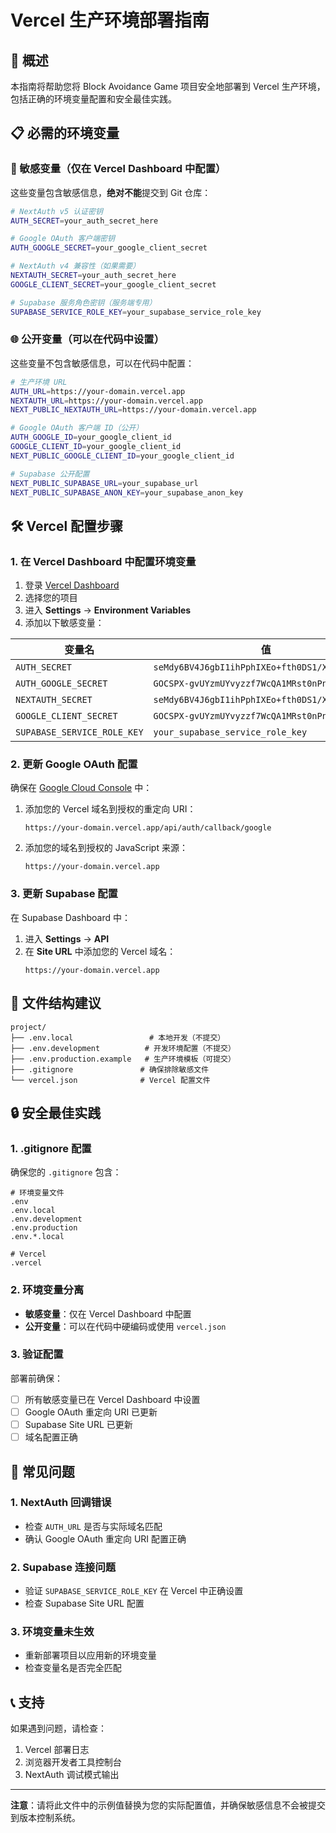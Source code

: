 # Vercel 生产环境部署指南

## 🚀 概述

本指南将帮助您将 Block Avoidance Game 项目安全地部署到 Vercel 生产环境，包括正确的环境变量配置和安全最佳实践。

## 📋 必需的环境变量

### 🔐 敏感变量（仅在 Vercel Dashboard 中配置）

这些变量包含敏感信息，**绝对不能**提交到 Git 仓库：

```bash
# NextAuth v5 认证密钥
AUTH_SECRET=your_auth_secret_here

# Google OAuth 客户端密钥
AUTH_GOOGLE_SECRET=your_google_client_secret

# NextAuth v4 兼容性（如果需要）
NEXTAUTH_SECRET=your_auth_secret_here
GOOGLE_CLIENT_SECRET=your_google_client_secret

# Supabase 服务角色密钥（服务端专用）
SUPABASE_SERVICE_ROLE_KEY=your_supabase_service_role_key
```

### 🌐 公开变量（可以在代码中设置）

这些变量不包含敏感信息，可以在代码中配置：

```bash
# 生产环境 URL
AUTH_URL=https://your-domain.vercel.app
NEXTAUTH_URL=https://your-domain.vercel.app
NEXT_PUBLIC_NEXTAUTH_URL=https://your-domain.vercel.app

# Google OAuth 客户端 ID（公开）
AUTH_GOOGLE_ID=your_google_client_id
GOOGLE_CLIENT_ID=your_google_client_id
NEXT_PUBLIC_GOOGLE_CLIENT_ID=your_google_client_id

# Supabase 公开配置
NEXT_PUBLIC_SUPABASE_URL=your_supabase_url
NEXT_PUBLIC_SUPABASE_ANON_KEY=your_supabase_anon_key
```

## 🛠️ Vercel 配置步骤

### 1. 在 Vercel Dashboard 中配置环境变量

1. 登录 [Vercel Dashboard](https://vercel.com/dashboard)
2. 选择您的项目
3. 进入 **Settings** → **Environment Variables**
4. 添加以下敏感变量：

| 变量名 | 值 | 环境 |
|--------|----|----- |
| `AUTH_SECRET` | `seMdy6BV4J6gbI1ihPphIXEo+fth0DS1/XefGXEVzu0=` | Production |
| `AUTH_GOOGLE_SECRET` | `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` | Production |
| `NEXTAUTH_SECRET` | `seMdy6BV4J6gbI1ihPphIXEo+fth0DS1/XefGXEVzu0=` | Production |
| `GOOGLE_CLIENT_SECRET` | `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` | Production |
| `SUPABASE_SERVICE_ROLE_KEY` | `your_supabase_service_role_key` | Production |

### 2. 更新 Google OAuth 配置

确保在 [Google Cloud Console](https://console.cloud.google.com/) 中：

1. 添加您的 Vercel 域名到授权的重定向 URI：
   ```
   https://your-domain.vercel.app/api/auth/callback/google
   ```

2. 添加您的域名到授权的 JavaScript 来源：
   ```
   https://your-domain.vercel.app
   ```

### 3. 更新 Supabase 配置

在 Supabase Dashboard 中：

1. 进入 **Settings** → **API**
2. 在 **Site URL** 中添加您的 Vercel 域名：
   ```
   https://your-domain.vercel.app
   ```

## 📁 文件结构建议

```
project/
├── .env.local                 # 本地开发（不提交）
├── .env.development          # 开发环境配置（不提交）
├── .env.production.example   # 生产环境模板（可提交）
├── .gitignore               # 确保排除敏感文件
└── vercel.json              # Vercel 配置文件
```

## 🔒 安全最佳实践

### 1. .gitignore 配置

确保您的 `.gitignore` 包含：

```gitignore
# 环境变量文件
.env
.env.local
.env.development
.env.production
.env.*.local

# Vercel
.vercel
```

### 2. 环境变量分离

- **敏感变量**：仅在 Vercel Dashboard 中配置
- **公开变量**：可以在代码中硬编码或使用 `vercel.json`

### 3. 验证配置

部署前确保：
- [ ] 所有敏感变量已在 Vercel Dashboard 中设置
- [ ] Google OAuth 重定向 URI 已更新
- [ ] Supabase Site URL 已更新
- [ ] 域名配置正确

## 🚨 常见问题

### 1. NextAuth 回调错误
- 检查 `AUTH_URL` 是否与实际域名匹配
- 确认 Google OAuth 重定向 URI 配置正确

### 2. Supabase 连接问题
- 验证 `SUPABASE_SERVICE_ROLE_KEY` 在 Vercel 中正确设置
- 检查 Supabase Site URL 配置

### 3. 环境变量未生效
- 重新部署项目以应用新的环境变量
- 检查变量名是否完全匹配

## 📞 支持

如果遇到问题，请检查：
1. Vercel 部署日志
2. 浏览器开发者工具控制台
3. NextAuth 调试模式输出

---

**注意**：请将此文件中的示例值替换为您的实际配置值，并确保敏感信息不会被提交到版本控制系统。